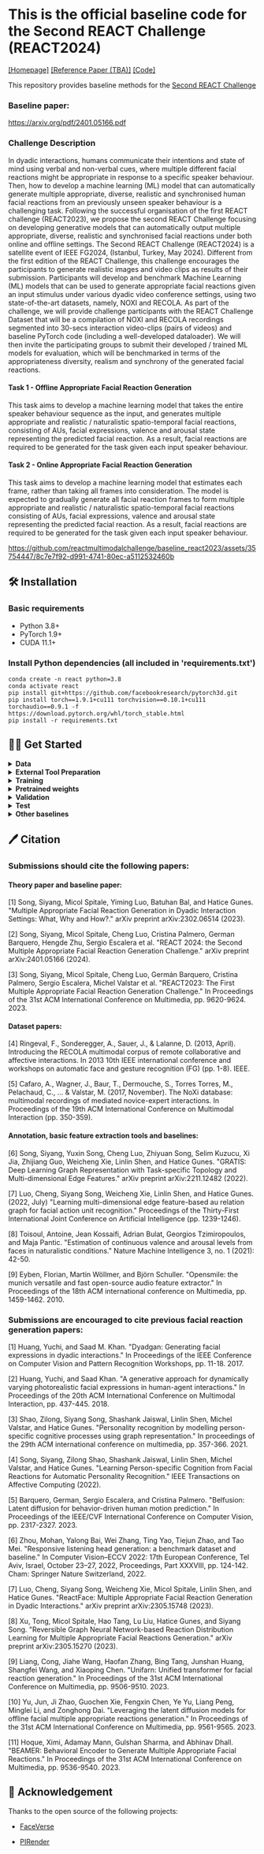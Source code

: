 # This is the official baseline code for the Second REACT Challenge (REACT2024)
[[Homepage]](https://sites.google.com/cam.ac.uk/react2024)  [[Reference Paper (TBA)]]() [[Code]](https://github.com/reactmultimodalchallenge/baseline_react2024)

This repository provides baseline methods for the [Second REACT Challenge](https://sites.google.com/cam.ac.uk/react2024)

### Baseline paper:
https://arxiv.org/pdf/2401.05166.pdf

### Challenge Description
In dyadic interactions, humans communicate their intentions and state of mind using verbal and non-verbal cues, where multiple different facial reactions might be appropriate in response to a specific speaker behaviour. Then, how to develop a machine learning (ML) model that can automatically generate multiple appropriate, diverse, realistic and synchronised human facial reactions from an previously unseen speaker behaviour is a challenging task. Following the successful organisation of the first REACT challenge (REACT2023), we propose the second REACT Challenge focusing on developing generative models that can automatically output multiple appropriate, diverse, realistic and synchronised facial reactions under both online and offline settings. The Second REACT Challenge (REACT2024) is a satellite event of IEEE FG2024, (Istanbul, Turkey, May 2024). Different from the first edition of the REACT Challenge, this challenge encourages the participants to generate realistic images and video clips as results of their submission. Participants will develop and benchmark Machine Learning (ML) models that can be used to generate appropriate facial reactions given an input stimulus under various dyadic video conference settings, using two state-of-the-art datasets, namely, NOXI and RECOLA. As part of the challenge, we will provide challenge participants with the REACT Challenge Dataset that will be a compilation of NOXI and RECOLA recordings segmented into 30-secs interaction video-clips (pairs of videos) and baseline PyTorch code (including a well-developed dataloader).  We will then invite the participating groups to submit their developed / trained ML models for evaluation, which will be benchmarked in terms of the appropriateness diversity, realism and synchrony of the generated facial reactions.




#### Task 1 - Offline Appropriate Facial Reaction Generation
This task aims to develop a machine learning model that takes the entire speaker behaviour sequence as the input, and generates multiple appropriate and realistic / naturalistic spatio-temporal facial reactions, consisting of AUs, facial expressions, valence and arousal state representing the predicted facial reaction. As a result,  facial reactions are required to be generated for the task given each input speaker behaviour. 


#### Task 2 - Online Appropriate Facial Reaction Generation
This task aims to develop a machine learning model that estimates each frame, rather than taking all frames into consideration. The model is expected to gradually generate all facial reaction frames to form multiple appropriate and realistic / naturalistic spatio-temporal facial reactions consisting of AUs, facial expressions, valence and arousal state representing the predicted facial reaction. As a result,  facial reactions are required to be generated for the task given each input speaker behaviour. 


https://github.com/reactmultimodalchallenge/baseline_react2023/assets/35754447/8c7e7f92-d991-4741-80ec-a5112532460b

## 🛠️ Installation

### Basic requirements

- Python 3.8+ 
- PyTorch 1.9+
- CUDA 11.1+ 

### Install Python dependencies (all included in 'requirements.txt')

```shell
conda create -n react python=3.8
conda activate react
pip install git+https://github.com/facebookresearch/pytorch3d.git
pip install torch==1.9.1+cu111 torchvision==0.10.1+cu111 torchaudio==0.9.1 -f https://download.pytorch.org/whl/torch_stable.html
pip install -r requirements.txt
```


## 👨‍🏫 Get Started 

<details><summary> <b> Data </b> </summary>
<p>
 
**Challenge Data Description:**
- The REACT 2024 Multimodal Challenge Dataset is a compilation of recordings from the following two publicly available datasets for studying dyadic interactions: [NOXI](https://dl.acm.org/doi/10.1145/3136755.3136780) and [RECOLA](https://ieeexplore.ieee.org/document/6553805). Although [UDIVA](https://www.computer.org/csdl/proceedings-article/wacvw/2021/196700a001/1sZ3sn1GBxe) was not part of the challenge, we will share it with you if you specifically request it.

- Participants can apply for the data at our [Homepage](https://sites.google.com/cam.ac.uk/react2024).
   
**Data organization (`data/`) is listed below:**
```data/partition/modality/site/chat_index/person_index/clip_index/actual_data_files```
The example of data structure.
```
data
├── test
├── val
├── train
   ├── Video_files
       ├── NoXI
           ├── 010_2016-03-25_Paris
               ├── Expert_video
               ├── Novice_video
                   ├── 1
                       ├── 1.png
                       ├── ....
                       ├── 751.png
                   ├── ....
           ├── ....
       ├── RECOLA
   ├── Audio_files
       ├── NoXI
       ├── RECOLA
           ├── group-1
               ├── P25 
               ├── P26
                   ├── 1.wav
                   ├── ....
           ├── group-2
           ├── group-3
   ├── Emotion
       ├── NoXI
       ├── RECOLA
           ├── group-1
               ├── P25 
               ├── P26
                   ├── 1.csv
                   ├── ....
           ├── group-2
           ├── group-3
   ├── 3D_FV_files
       ├── NoXI
       ├── RECOLA
           ├── group-1
               ├── P25 
               ├── P26
                   ├── 1.npy
                   ├── ....
           ├── group-2
           ├── group-3
            
```
 
- The task is to predict one role's reaction ('Expert' or 'Novice',  'P25' or 'P26'....) to the other ('Novice' or 'Expert',  'P26' or 'P25'....).
- 3D_FV_files involve extracted 3DMM coefficients (including expression (52 dim), angle (3 dim) and translation (3 dim) coefficients.
- The frame rate of processed videos in each site is 25 (fps = 25), height = 256, width = 256. And each video clip has 751 frames (about 30s), The samping rate of audio files is 44100. 
- The csv files for baseline training and validation dataloader are now avaliable at 'data/train.csv' and 'data/val.csv'
 
 
</p>
</details>



<details><summary> <b> External Tool Preparation </b> </summary>
<p>

We use 3DMM coefficients to represent a 3D listener or speaker, and for further 3D-to-2D frame rendering. 
 
The baselines leverage [3DMM model](https://github.com/LizhenWangT/FaceVerse) to extract 3DMM coefficients, and render 3D facial reactions.  

- You should first download 3DMM (FaceVerse version 2 model) at this [page](https://github.com/LizhenWangT/FaceVerse) 
 
  and then put it in the folder (`external/FaceVerse/data/`).
 
  We provide our extracted 3DMM coefficients (which are used for our baseline visualisation) at [Google Drive] (https://drive.google.com/drive/folders/1RrTytDkkq520qUUAjTuNdmS6tCHQnqFu). 

  We also provide the mean_face, std_face and reference_full of 3DMM coefficients at [Google Drive](https://drive.google.com/drive/folders/1uVOOJzY3p2XjDESwH4FCjGO8epO7miK4). Please put them in the folder (`external/FaceVerse/`).

 
Then, we use a 3D-to-2D tool [PIRender](https://github.com/RenYurui/PIRender) to render final 2D facial reaction frames.
 
- We re-trained the PIRender, and the well-trained model is provided at the [checkpoint](https://drive.google.com/drive/folders/1Ys1u0jxVBxrmQZrcrQbm8tagOPNxrTUA). Please put it in the folder (`external/PIRender/`).
   
</p>
</details>


<details><summary> <b> Training </b>  </summary>
<p>
 
 <b>Trans-VAE</b>
- Running the following shell can start training Trans-VAE baseline:
 ```shell
 python train.py --batch-size 4  --gpu-ids 0  -lr 0.00001  --kl-p 0.00001 -e 50  -j 12  --outdir results/train_offline 
 ```
 &nbsp; or 
 
  ```shell
 python train.py --batch-size 4  --gpu-ids 0  -lr 0.00001  --kl-p 0.00001 -e 50  -j 12 --online  --window-size 16 --outdir results/train_online  
 ```
 
 <b>BeLFusion</b>
 - First train the variational autoencoder (VAE):
```shell
python train_belfusion.py config=config/1_belfusion_vae.yaml name=All_VAEv2_W50
```
 
 - Once finished, you will be able to train the offline/online variants of BeLFusion with the desired value for k:
```shell
python train_belfusion.py config=config/2_belfusion_ldm.yaml name=<NAME> arch.args.k=<INT (1 or 10)> arch.args.online=<BOOL>
```

 <b>REGNN</b>
 - Make sure you are in the folder `regnn` before running any cells related to REGNN.
 - First extract the image features using the pre-trained swin_transformer and the audio features using the pre-trained vggish:
 ```shell
 python feature_extraction.py --split train --type video --data-dir <data-dir> --save-dir <data-dir>
 python feature_extraction.py --split train --type audio --data-dir <data-dir> --save-dir <data-dir>
 ```

 The pretrained weights of swin_transformer and vggish can be donwloaded from [here](https://drive.google.com/drive/folders/18I-yfpY1mlLqp4-E443xxwXNWh3ET-RN?usp=sharing). For vggish, the script should be able to download the pre-trained weights from the Internet. If you encounter any url connection errors, please download it and mannually set the path to it in the file `regnn/models/torchvggish/vggish.py`.

 - Then train the REGNN by running the following shell:
 ```
 bash scripts/train.sh
 ```

 
</p>
</details>

<details><summary> <b> Pretrained weights </b>  </summary>
 If you would rather skip training, download the following checkpoints and put them inside the folder './results'.
<p>
 
 <b>Trans-VAE</b>: TBA
 
 <b>BeLFusion</b>: [download](https://ubarcelona-my.sharepoint.com/:f:/g/personal/germanbarquero_ub_edu/EkRisY7MzX5MnP6tIVYhkdYBInl3lw3XXJuW6fEXnij4aQ?e=XZHvSw)

 <b>REGNN</b>: [download](https://drive.google.com/drive/folders/18I-yfpY1mlLqp4-E443xxwXNWh3ET-RN?usp=sharing)
 
</details>

<details><summary> <b> Validation </b>  </summary>
<p>
 Follow this to evaluate Trans-VAE or BeLFusion after training, or downloading the pretrained weights.
 
- Before validation, run the following script to get the martix (defining appropriate neighbours in val set):
 ```shell
 cd tool
 python matrix_split.py --dataset-path ./data --partition val
 ```
&nbsp;  Please put files (`data_indices.csv`, `Approprirate_facial_reaction.npy` and `val.csv`) in the folder `./data/`.
  
- Then, evaluate a trained model on val set and run:

 ```shell
python evaluate.py  --resume ./results/train_offline/best_checkpoint.pth  --gpu-ids 1  --outdir results/val_offline --split val
```
 
&nbsp; or
 
```shell
python evaluate.py  --resume ./results/train_online/best_checkpoint.pth  --gpu-ids 1  --online --outdir results/val_online --split val
```
 
- For computing FID (FRRea), run the following script:

```
python -m pytorch_fid  ./results/val_offline/fid/real  ./results/val_offline/fid/fake
```
</p>
</details>




<details><summary> <b> Test </b>  </summary>
<p>
 Follow this to evaluate Trans-VAE or BeLFusion after training, or downloading the pretrained weights.
 
- Before testing, run the following script to get the martix (defining appropriate neighbours in test set):
 ```shell
 cd tool
 python matrix_split.py --dataset-path ./data --partition test
 ```
&nbsp;  Please put files (`data_indices.csv`, `Approprirate_facial_reaction.npy` and `test.csv`) in the folder `./data/`.
  
- Then, evaluate a trained model on test set and run:

 ```shell
python evaluate.py  --resume ./results/train_offline/best_checkpoint.pth  --gpu-ids 1  --outdir results/test_offline --split test
```
 
&nbsp; or
 
```shell
python evaluate.py  --resume ./results/train_online/best_checkpoint.pth  --gpu-ids 1  --online --outdir results/test_online --split test
```

 
- For computing FID (FRRea), run the following script:

```
python -m pytorch_fid  ./results/test_offline/fid/real  ./results/test_offline/fid/fake
```

 For evaluation of REGNN, there are two steps.
 - First generate facial reactions and save them by running the script within the folder `regnn`:
 ```
 bash scripts/inference.sh
 ```
 - Then evaluate the predicted facial reactions by running the `evaluation.py` in the folder `regnn`:
 ```
 python evaluation.py --data-dir <data-dir> --pred-dir <pred-dir> split test
 ```
</p>
</details>



<details><summary> <b> Other baselines </b>  </summary>
<p>
 
- Run the following script to sequentially evaluate the naive baselines presented in the paper:
 ```shell
 python run_baselines.py --split SPLIT
 ```
 SPLIT can be `val` or `test`.
</p>
</details>



## 🖊️ Citation

### Submissions should cite the following papers:

#### Theory paper and baseline paper:

[1] Song, Siyang, Micol Spitale, Yiming Luo, Batuhan Bal, and Hatice Gunes. "Multiple Appropriate Facial Reaction Generation in Dyadic Interaction Settings: What, Why and How?." arXiv preprint arXiv:2302.06514 (2023).

[2] Song, Siyang, Micol Spitale, Cheng Luo, Cristina Palmero, German Barquero, Hengde Zhu, Sergio Escalera et al. "REACT 2024: the Second Multiple Appropriate Facial Reaction Generation Challenge." arXiv preprint arXiv:2401.05166 (2024).

[3] Song, Siyang, Micol Spitale, Cheng Luo, Germán Barquero, Cristina Palmero, Sergio Escalera, Michel Valstar et al. "REACT2023: The First Multiple Appropriate Facial Reaction Generation Challenge." In Proceedings of the 31st ACM International Conference on Multimedia, pp. 9620-9624. 2023.

#### Dataset papers:

[4] Ringeval, F., Sonderegger, A., Sauer, J., & Lalanne, D. (2013, April). Introducing the RECOLA multimodal corpus of remote collaborative and affective interactions. In 2013 10th IEEE international conference and workshops on automatic face and gesture recognition (FG) (pp. 1-8). IEEE.

[5] Cafaro, A., Wagner, J., Baur, T., Dermouche, S., Torres Torres, M., Pelachaud, C., ... & Valstar, M. (2017, November). The NoXi database: multimodal recordings of mediated novice-expert interactions. In Proceedings of the 19th ACM International Conference on Multimodal Interaction (pp. 350-359).

#### Annotation, basic feature extraction tools and baselines:

[6] Song, Siyang, Yuxin Song, Cheng Luo, Zhiyuan Song, Selim Kuzucu, Xi Jia, Zhijiang Guo, Weicheng Xie, Linlin Shen, and Hatice Gunes. "GRATIS: Deep Learning Graph Representation with Task-specific Topology and Multi-dimensional Edge Features." arXiv preprint arXiv:2211.12482 (2022).

[7] Luo, Cheng, Siyang Song, Weicheng Xie, Linlin Shen, and Hatice Gunes. (2022, July) "Learning multi-dimensional edge feature-based au relation graph for facial action unit recognition." Proceedings of the Thirty-First International Joint Conference on Artificial Intelligence (pp. 1239-1246).

[8] Toisoul, Antoine, Jean Kossaifi, Adrian Bulat, Georgios Tzimiropoulos, and Maja Pantic. "Estimation of continuous valence and arousal levels from faces in naturalistic conditions." Nature Machine Intelligence 3, no. 1 (2021): 42-50.

[9] Eyben, Florian, Martin Wöllmer, and Björn Schuller. "Opensmile: the munich versatile and fast open-source audio feature extractor." In Proceedings of the 18th ACM international conference on Multimedia, pp. 1459-1462. 2010.


### Submissions are encouraged to cite previous facial reaction generation papers:

[1] Huang, Yuchi, and Saad M. Khan. "Dyadgan: Generating facial expressions in dyadic interactions." In Proceedings of the IEEE Conference on Computer Vision and Pattern Recognition Workshops, pp. 11-18. 2017.

[2] Huang, Yuchi, and Saad Khan. "A generative approach for dynamically varying photorealistic facial expressions in human-agent interactions." In Proceedings of the 20th ACM International Conference on Multimodal Interaction, pp. 437-445. 2018.

[3] Shao, Zilong, Siyang Song, Shashank Jaiswal, Linlin Shen, Michel Valstar, and Hatice Gunes. "Personality recognition by modelling person-specific cognitive processes using graph representation." In proceedings of the 29th ACM international conference on multimedia, pp. 357-366. 2021.

[4] Song, Siyang, Zilong Shao, Shashank Jaiswal, Linlin Shen, Michel Valstar, and Hatice Gunes. "Learning Person-specific Cognition from Facial Reactions for Automatic Personality Recognition." IEEE Transactions on Affective Computing (2022).

[5] Barquero, German, Sergio Escalera, and Cristina Palmero. "Belfusion: Latent diffusion for behavior-driven human motion prediction." In Proceedings of the IEEE/CVF International Conference on Computer Vision, pp. 2317-2327. 2023.

[6] Zhou, Mohan, Yalong Bai, Wei Zhang, Ting Yao, Tiejun Zhao, and Tao Mei. "Responsive listening head generation: a benchmark dataset and baseline." In Computer Vision–ECCV 2022: 17th European Conference, Tel Aviv, Israel, October 23–27, 2022, Proceedings, Part XXXVIII, pp. 124-142. Cham: Springer Nature Switzerland, 2022.

[7] Luo, Cheng, Siyang Song, Weicheng Xie, Micol Spitale, Linlin Shen, and Hatice Gunes. "ReactFace: Multiple Appropriate Facial Reaction Generation in Dyadic Interactions." arXiv preprint arXiv:2305.15748 (2023).

[8] Xu, Tong, Micol Spitale, Hao Tang, Lu Liu, Hatice Gunes, and Siyang Song. "Reversible Graph Neural Network-based Reaction Distribution Learning for Multiple Appropriate Facial Reactions Generation." arXiv preprint arXiv:2305.15270 (2023).

[9] Liang, Cong, Jiahe Wang, Haofan Zhang, Bing Tang, Junshan Huang, Shangfei Wang, and Xiaoping Chen. "Unifarn: Unified transformer for facial reaction generation." In Proceedings of the 31st ACM International Conference on Multimedia, pp. 9506-9510. 2023.

[10] Yu, Jun, Ji Zhao, Guochen Xie, Fengxin Chen, Ye Yu, Liang Peng, Minglei Li, and Zonghong Dai. "Leveraging the latent diffusion models for offline facial multiple appropriate reactions generation." In Proceedings of the 31st ACM International Conference on Multimedia, pp. 9561-9565. 2023.

[11] Hoque, Ximi, Adamay Mann, Gulshan Sharma, and Abhinav Dhall. "BEAMER: Behavioral Encoder to Generate Multiple Appropriate Facial Reactions." In Proceedings of the 31st ACM International Conference on Multimedia, pp. 9536-9540. 2023.
 

## 🤝 Acknowledgement
Thanks to the open source of the following projects:

- [FaceVerse](https://github.com/LizhenWangT/FaceVerse) &#8194;

- [PIRender](https://github.com/RenYurui/PIRender) &#8194;
